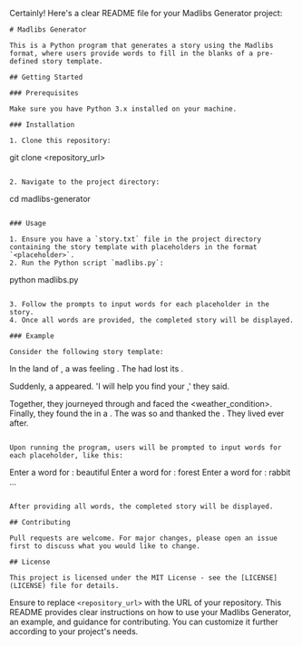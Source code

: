 Certainly! Here's a clear README file for your Madlibs Generator project:

```
# Madlibs Generator

This is a Python program that generates a story using the Madlibs format, where users provide words to fill in the blanks of a pre-defined story template.

## Getting Started

### Prerequisites

Make sure you have Python 3.x installed on your machine.

### Installation

1. Clone this repository:

```
git clone <repository_url>
```

2. Navigate to the project directory:

```
cd madlibs-generator
```

### Usage

1. Ensure you have a `story.txt` file in the project directory containing the story template with placeholders in the format `<placeholder>`.
2. Run the Python script `madlibs.py`:

```
python madlibs.py
```

3. Follow the prompts to input words for each placeholder in the story.
4. Once all words are provided, the completed story will be displayed.

### Example

Consider the following story template:

```
In the <adjective1> land of <place>, a <animal> was feeling <emotion>. The <animal> had lost its <object>.

Suddenly, a <character> appeared. 'I will help you find your <object>,' they said.

Together, they journeyed through <terrain> and faced the <weather_condition>. Finally, they found the <object> in a <place2>. The <animal> was so <emotion2> and thanked the <character>. They lived <adverb> ever after.
```

Upon running the program, users will be prompted to input words for each placeholder, like this:

```
Enter a word for <adjective1>: beautiful
Enter a word for <place>: forest
Enter a word for <animal>: rabbit
...
```

After providing all words, the completed story will be displayed.

## Contributing

Pull requests are welcome. For major changes, please open an issue first to discuss what you would like to change.

## License

This project is licensed under the MIT License - see the [LICENSE](LICENSE) file for details.
```

Ensure to replace `<repository_url>` with the URL of your repository. This README provides clear instructions on how to use your Madlibs Generator, an example, and guidance for contributing. You can customize it further according to your project's needs.
